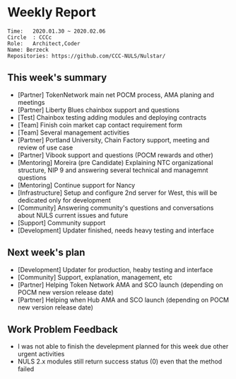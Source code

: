 # Weekly Report 
```
Time: 	2020.01.30 ~ 2020.02.06
Circle	: CCCc
Role:	Architect,Coder
Name: Berzeck
Repositories: https://github.com/CCC-NULS/Nulstar/
```
## This week's summary

- [Partner] TokenNetwork main net  POCM process, AMA planing and meetings
- [Partner] Liberty Blues chainbox support and questions
- [Test] Chainbox testing adding modules and deploying contracts
- [Team] Finish coin market cap contact requirement form
- [Team] Several management activities
- [Partner] Portland University, Chain Factory support, meeting and review of use case
- [Partner] Vibook support and questions (POCM rewards and other)
- [Mentoring] Moreira (pre Candidate) Explaining NTC organizational structure, NIP 9 and answering several technical and managemnt questions
- [Mentoring] Continue support for Nancy 
- [Infrastructure] Setup and configure 2nd server for West, this will be dedicated only for development
- [Community] Answering community's questions and conversations about NULS current issues and future
- [Support] Community support
- [Development]  Updater finished, needs heavy testing and interface

## Next week's plan

- [Development] Updater for production, heaby testing and interface
 - [Community] Support, explanation, management, etc
 - [Partner] Helping Token Network AMA and SCO launch (depending on POCM new version release date)
 - [Partner] Helping when Hub  AMA and SCO launch (depending on POCM new version release date)
 
## Work Problem Feedback
- I was not able to finish the develepment planned for this week due other urgent activities
- NULS 2.x modules still return success status (0) even that the method failed



